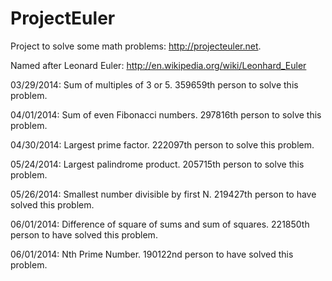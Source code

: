 ProjectEuler
============

Project to solve some math problems: http://projecteuler.net.

Named after Leonard Euler:  http://en.wikipedia.org/wiki/Leonhard_Euler

03/29/2014: Sum of multiples of 3 or 5.  359659th person to solve this problem.

04/01/2014: Sum of even Fibonacci numbers.  297816th person to solve this problem.

04/30/2014: Largest prime factor.  222097th person to solve this problem.

05/24/2014: Largest palindrome product.  205715th person to solve this problem.

05/26/2014: Smallest number divisible by first N.  219427th person to have solved this problem.

06/01/2014: Difference of square of sums and sum of squares.  221850th person to have solved this problem.

06/01/2014: Nth Prime Number.  190122nd person to have solved this problem.
